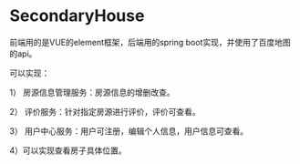 # SecondaryHouse

前端用的是VUE的element框架，后端用的spring boot实现，并使用了百度地图的api。 

可以实现： 

1） 房源信息管理服务：房源信息的增删改查。 

2） 评价服务：针对指定房源进行评价，评价可查看。 

3） 用户中心服务：用户可注册，编辑个人信息，用户信息可查看。 

4）可以实现查看房子具体位置。 
